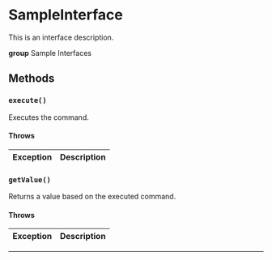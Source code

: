 # SampleInterface

This is an interface description.


**group** Sample Interfaces
## Methods
### `execute()`

Executes the command.
#### Throws
|Exception|Description|
|---------|-----------|

### `getValue()`

Returns a value based on the executed command.
#### Throws
|Exception|Description|
|---------|-----------|

---
